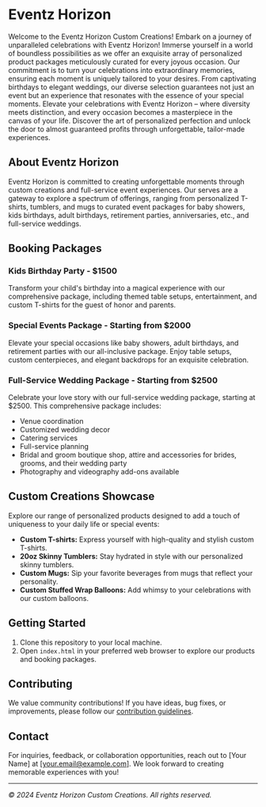# Eventz Horizon

Welcome to the Eventz Horizon Custom Creations! Embark on a journey of unparalleled celebrations with Eventz Horizon! Immerse yourself in a world of boundless possibilities as we offer an exquisite array of personalized product packages meticulously curated for every joyous occasion. Our commitment is to turn your celebrations into extraordinary memories, ensuring each moment is uniquely tailored to your desires. From captivating birthdays to elegant weddings, our diverse selection guarantees not just an event but an experience that resonates with the essence of your special moments. Elevate your celebrations with Eventz Horizon – where diversity meets distinction, and every occasion becomes a masterpiece in the canvas of your life. Discover the art of personalized perfection and unlock the door to almost guaranteed profits through unforgettable, tailor-made experiences.
## About Eventz Horizon

Eventz Horizon is committed to creating unforgettable moments through custom creations and full-service event experiences. Our serves are a gateway to explore a spectrum of offerings, ranging from personalized T-shirts, tumblers, and mugs to curated event packages for baby showers, kids birthdays, adult birthdays, retirement parties, anniversaries, etc., and full-service weddings.

## Booking Packages

### Kids Birthday Party - $1500
Transform your child's birthday into a magical experience with our comprehensive package, including themed table setups, entertainment, and custom T-shirts for the guest of honor and parents.

### Special Events Package - Starting from $2000
Elevate your special occasions like baby showers, adult birthdays, and retirement parties with our all-inclusive package. Enjoy table setups, custom centerpieces, and elegant backdrops for an exquisite celebration.

### Full-Service Wedding Package - Starting from $2500
Celebrate your love story with our full-service wedding package, starting at $2500. This comprehensive package includes:
- Venue coordination
- Customized wedding decor
- Catering services
- Full-service planning
- Bridal and groom boutique shop, attire and accessories for brides, grooms, and their wedding party
- Photography and videography add-ons available


## Custom Creations Showcase

Explore our range of personalized products designed to add a touch of uniqueness to your daily life or special events:
- **Custom T-shirts:** Express yourself with high-quality and stylish custom T-shirts.
- **20oz Skinny Tumblers:** Stay hydrated in style with our personalized skinny tumblers.
- **Custom Mugs:** Sip your favorite beverages from mugs that reflect your personality.
- **Custom Stuffed Wrap Balloons:** Add whimsy to your celebrations with our custom balloons.

## Getting Started

1. Clone this repository to your local machine.
2. Open `index.html` in your preferred web browser to explore our products and booking packages.

## Contributing

We value community contributions! If you have ideas, bug fixes, or improvements, please follow our [contribution guidelines](CONTRIBUTING.md).

## Contact

For inquiries, feedback, or collaboration opportunities, reach out to [Your Name] at [your.email@example.com]. We look forward to creating memorable experiences with you!

---

*© 2024 Eventz Horizon Custom Creations. All rights reserved.*
